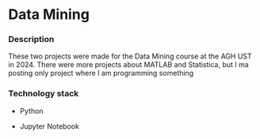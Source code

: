 # Data Mining
### Description
These two projects were made for the Data Mining course at the AGH UST in 2024. There were more projects about MATLAB and Statistica, but I ma posting only project where I am programming something

### Technology stack
- Python

- Jupyter Notebook
